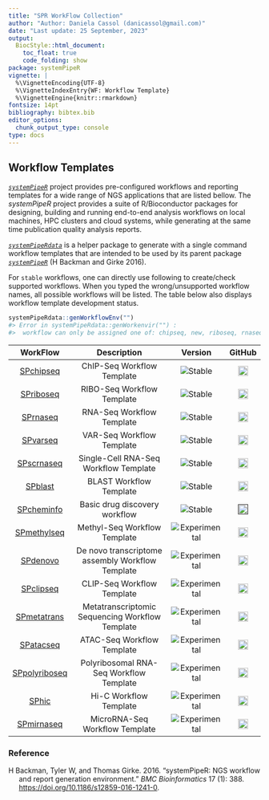 ```yaml
---
title: "SPR WorkFlow Collection" 
author: "Author: Daniela Cassol (danicassol@gmail.com)"
date: "Last update: 25 September, 2023" 
output:
  BiocStyle::html_document:
    toc_float: true
    code_folding: show
package: systemPipeR
vignette: |
  %\VignetteEncoding{UTF-8}
  %\VignetteIndexEntry{WF: Workflow Template}
  %\VignetteEngine{knitr::rmarkdown}
fontsize: 14pt
bibliography: bibtex.bib
editor_options: 
  chunk_output_type: console
type: docs
---
```


## Workflow Templates

[*`systemPipeR`*](https://github.com/systemPipeR/) project provides pre-configured workflows and reporting templates for a wide range of NGS applications that are listed bellow. The *systemPipeR* project provides a suite of R/Bioconductor packages for designing, building and running end-to-end analysis workflows on local machines, HPC clusters
and cloud systems, while generating at the same time publication quality analysis reports.

[*`systemPipeRdata`*](https://github.com/tgirke/systemPipeRdata) is a helper package
to generate with a single command workflow templates that are intended to be
used by its parent package [*`systemPipeR`*](http://www.bioconductor.org/packages/devel/bioc/html/systemPipeR.html) (H Backman and Girke 2016).

For `stable` workflows, one can directly use following to create/check supported workflows.
When you typed the wrong/unsupported workflow names, all possible workflows will be
listed. The table below also displays workflow template development status.

``` r
systemPipeRdata::genWorkflowEnv("")
#> Error in systemPipeRdata::genWorkenvir("") : 
#>  workflow can only be assigned one of: chipseq, new, riboseq, rnaseq, varseq, SPblast, SPcheminfo, SPscrna
```

|                                   WorkFlow                                   |                   Description                    |                                     Version                                     |                                                                                                    GitHub                                                                                                     |
|:----------------------------------------------------------------------------:|:------------------------------------------------:|:-------------------------------------------------------------------------------:|:-------------------------------------------------------------------------------------------------------------------------------------------------------------------------------------------------------------:|
| [SPchipseq](https://systempiper.github.io/SPchipseq/articles/SPchipseq.html) |            ChIP-Seq Workflow Template            |       ![Stable](https://img.shields.io/badge/lifecycle-stable-green.svg)        |   <a href="https://github.com/systemPipeR/SPchipseq"> <img src="https://raw.githubusercontent.com/systemPipeR/systemPipeR/gh-pages/images/GitHub-Mark-120px-plus.png" align="center" style="width:20px;" />   |
| [SPriboseq](https://systempiper.github.io/SPriboseq/articles/SPriboseq.html) |            RIBO-Seq Workflow Template            |       ![Stable](https://img.shields.io/badge/lifecycle-stable-green.svg)        |   <a href="https://github.com/systemPipeR/SPriboseq"> <img src="https://raw.githubusercontent.com/systemPipeR/systemPipeR/gh-pages/images/GitHub-Mark-120px-plus.png" align="center" style="width:20px;" />   |
|  [SPrnaseq](https://systempiper.github.io/SPrnaseq/articles/SPrnaseq.html)   |            RNA-Seq Workflow Template             |       ![Stable](https://img.shields.io/badge/lifecycle-stable-green.svg)        |   <a href="https://github.com/systemPipeR/SPrnaseq"> <img src="https://raw.githubusercontent.com/systemPipeR/systemPipeR/gh-pages/images/GitHub-Mark-120px-plus.png" align="center" style="width:20px;" />    |
|  [SPvarseq](https://systempiper.github.io/SPvarseq/articles/SPvarseq.html)   |            VAR-Seq Workflow Template             |       ![Stable](https://img.shields.io/badge/lifecycle-stable-green.svg)        |   <a href="https://github.com/systemPipeR/SPvarseq"> <img src="https://raw.githubusercontent.com/systemPipeR/systemPipeR/gh-pages/images/GitHub-Mark-120px-plus.png" align="center" style="width:20px;" />    |
|           [SPscrnaseq](https://github.com/systemPipeR/SPscrnaseq)            |      Single-Cell RNA-Seq Workflow Template       |       ![Stable](https://img.shields.io/badge/lifecycle-stable-green.svg)        |  <a href="https://github.com/systemPipeR/SPscrnaseq"> <img src="https://raw.githubusercontent.com/systemPipeR/systemPipeR/gh-pages/images/GitHub-Mark-120px-plus.png" align="center" style="width:20px;" />   |
|              [SPblast](https://github.com/systemPipeR/SPblast)               |             BLAST Workflow Template              |       ![Stable](https://img.shields.io/badge/lifecycle-stable-green.svg)        |    <a href="https://github.com/systemPipeR/SPblast"> <img src="https://raw.githubusercontent.com/systemPipeR/systemPipeR/gh-pages/images/GitHub-Mark-120px-plus.png" align="center" style="width:20px;" />    |
|                                [SPcheminfo]()                                |          Basic drug discovery workflow           |       ![Stable](https://img.shields.io/badge/lifecycle-stable-green.svg)        |                       <a href=""> <img src="https://raw.githubusercontent.com/systemPipeR/systemPipeR/gh-pages/images/GitHub-Mark-120px-plus.png" align="center" style="width:20px;" />                       |
|          [SPmethylseq](https://github.com/systemPipeR/SPmethylseq)           |           Methyl-Seq Workflow Template           | ![Experimental](https://img.shields.io/badge/lifecycle-experimental-orange.svg) |  <a href="https://github.com/systemPipeR/SPmethylseq"> <img src="https://raw.githubusercontent.com/systemPipeR/systemPipeR/gh-pages/images/GitHub-Mark-120px-plus.png" align="center" style="width:20px;" />  |
|             [SPdenovo](https://github.com/systemPipeR/SPdenovo)              | De novo transcriptome assembly Workflow Template | ![Experimental](https://img.shields.io/badge/lifecycle-experimental-orange.svg) |   <a href="https://github.com/systemPipeR/SPdenovo"> <img src="https://raw.githubusercontent.com/systemPipeR/systemPipeR/gh-pages/images/GitHub-Mark-120px-plus.png" align="center" style="width:20px;" />    |
|            [SPclipseq](https://github.com/systemPipeR/SPclipseq)             |            CLIP-Seq Workflow Template            | ![Experimental](https://img.shields.io/badge/lifecycle-experimental-orange.svg) |   <a href="https://github.com/systemPipeR/SPclipseq"> <img src="https://raw.githubusercontent.com/systemPipeR/systemPipeR/gh-pages/images/GitHub-Mark-120px-plus.png" align="center" style="width:20px;" />   |
|          [SPmetatrans](https://github.com/systemPipeR/SPmetatrans)           | Metatranscriptomic Sequencing Workflow Template  | ![Experimental](https://img.shields.io/badge/lifecycle-experimental-orange.svg) |  <a href="https://github.com/systemPipeR/SPmetatrans"> <img src="https://raw.githubusercontent.com/systemPipeR/systemPipeR/gh-pages/images/GitHub-Mark-120px-plus.png" align="center" style="width:20px;" />  |
|            [SPatacseq](https://github.com/systemPipeR/SPatacseq)             |            ATAC-Seq Workflow Template            | ![Experimental](https://img.shields.io/badge/lifecycle-experimental-orange.svg) |   <a href="https://github.com/systemPipeR/SPatacseq"> <img src="https://raw.githubusercontent.com/systemPipeR/systemPipeR/gh-pages/images/GitHub-Mark-120px-plus.png" align="center" style="width:20px;" />   |
|        [SPpolyriboseq](https://github.com/systemPipeR/SPpolyriboseq)         |     Polyribosomal RNA-Seq Workflow Template      | ![Experimental](https://img.shields.io/badge/lifecycle-experimental-orange.svg) | <a href="https://github.com/systemPipeR/SPpolyriboseq"> <img src="https://raw.githubusercontent.com/systemPipeR/systemPipeR/gh-pages/images/GitHub-Mark-120px-plus.png" align="center" style="width:20px;" /> |
|                [SPhic](https://github.com/systemPipeR/SPhic)                 |              Hi-C Workflow Template              | ![Experimental](https://img.shields.io/badge/lifecycle-experimental-orange.svg) |     <a href="https://github.com/systemPipeR/SPhic"> <img src="https://raw.githubusercontent.com/systemPipeR/systemPipeR/gh-pages/images/GitHub-Mark-120px-plus.png" align="center" style="width:20px;" />     |
|           [SPmirnaseq](https://github.com/systemPipeR/SPmirnaseq)            |          MicroRNA-Seq Workflow Template          | ![Experimental](https://img.shields.io/badge/lifecycle-experimental-orange.svg) |  <a href="https://github.com/systemPipeR/SPmirnaseq"> <img src="https://raw.githubusercontent.com/systemPipeR/systemPipeR/gh-pages/images/GitHub-Mark-120px-plus.png" align="center" style="width:20px;" />   |

### Reference

<div id="refs" class="references csl-bib-body hanging-indent">

<div id="ref-H_Backman2016-bt" class="csl-entry">

H Backman, Tyler W, and Thomas Girke. 2016. “<span class="nocase">systemPipeR: NGS workflow and report generation environment</span>.” *BMC Bioinformatics* 17 (1): 388. <https://doi.org/10.1186/s12859-016-1241-0>.

</div>

</div>

